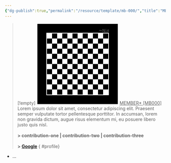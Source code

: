 ```yaml
---
{"dg-publish":true,"permalink":"/resource/template/mb-000/","title":"MEMBER*","tags":["-member"]}
---
```


>[!empty]
> ![RESOURCE/ASSET/OTHER/PlaceholderIcon.png|icon](/img/user/RESOURCE/ASSET/OTHER/PlaceholderIcon.png) <u class="title"> MEMBER* [MB000] </u>
> Lorem ipsum dolor sit amet, consectetur adipiscing elit. Praesent semper vulputate tortor pellentesque porttitor. In accumsan, lorem non gravida dictum, augue risus elementum mi, eu posuere libero justo quis nisl. <b><br><br>\> contribution-one | contribution-two | contribution-three</b> <b><br><br>\> [Google](https://www.google.com)</b>
{ #profile}


- ...